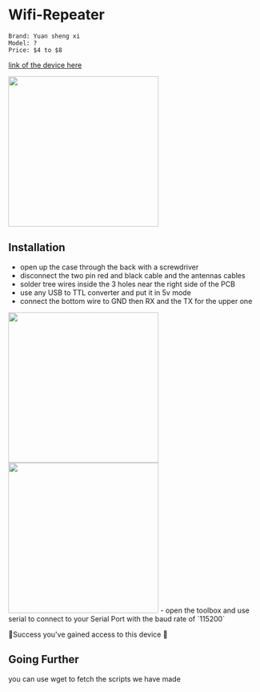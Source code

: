 # Wifi-Repeater

```
Brand: Yuan sheng xi
Model: ?
Price: $4 to $8
```

[link of the device here](https://fr.aliexpress.com/item/1005008684473466.html)

<img width="300px" src="https://github.com/user-attachments/assets/e43f8a09-1428-4d3d-9b5a-1588f074d117">


## Installation
- open up the case through the back with a screwdriver
- disconnect the two pin red and black cable and the antennas cables
- solder tree wires inside the 3 holes near the right side of the PCB
- use any USB to TTL converter and put it in 5v mode
- connect the bottom wire to GND then RX and the TX for the upper one
<img width="300px" src="https://github.com/user-attachments/assets/c6629f57-4195-4a5b-a0c4-37f0c524bd5b">
<img width="300px" src="">
- open the toolbox and use serial to connect to your Serial Port with the baud rate of `115200`

🎉Success you've gained access to this device 🎉

## Going Further
you can use wget to fetch the scripts we have made
##
## 
